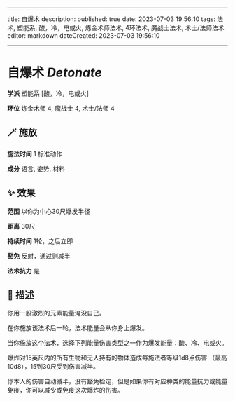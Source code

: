 
---
title: 自爆术
description: 
published: true
date: 2023-07-03 19:56:10
tags: 法术, 塑能系, 酸，冷，电或火, 炼金术师法术, 4环法术, 魔战士法术, 术士/法师法术
editor: markdown
dateCreated: 2023-07-03 19:56:10

---

# **自爆术** *Detonate*

**学派** 塑能系 \[酸，冷，电或火\] 

**环位** 炼金术师 4, 魔战士 4, 术士/法师 4

## 🪄 施放

**施法时间** 1 标准动作

**成分** 语言, 姿势, 材料

## ✨ 效果  

**范围** 以你为中心30尺爆发半径

**距离** 30尺  

**持续时间** 1轮，之后立即 

**豁免** 反射，通过则减半

**法术抗力** 是

## 📖 描述

你用一股激烈的元素能量淹没自己。

在你施放该法术后一轮，法术能量会从你身上爆发。

当你施放这个法术，选择下列能量伤害类型之一作为爆发能量：酸、冷、电或火。

爆炸对15英尺内的所有生物和无人持有的物体造成每施法者等级1d8点伤害 （最高10d8），15到30尺受到伤害减半。

你本人的伤害自动减半，没有豁免检定，但是如果你有对应种类的能量抗力或能量免疫，你可以减少或免疫这次爆炸的伤害。
    